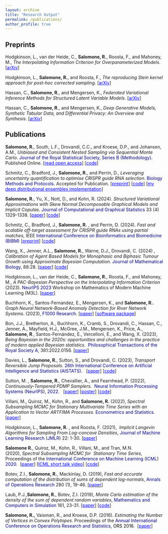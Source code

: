 ```yaml
---
layout: archive
title: "Research Output"
permalink: /publications/
author_profile: true
---
```


## Preprints

Hodgkinson, L., van der Heide, C., **Salomone, R.**, Roosta, F., and Mahoney, M., *The Interpolating Information Criterion for Overparameterized Models*. [<span style="color: #0000ff;"><a style="color: #0000ff;" href="https://arxiv.org/pdf/2307.07785.pdf">arXiv</a></span>]

Hodgkinson, L., **Salomone, R.**, and Roosta, F., *The reproducing Stein kernel approach for post-hoc corrected sampling*. [<span style="color: #0000ff;"><a style="color: #0000ff;" href="https://arxiv.org/abs/2001.09266">arXiv</a></span>] 

Hassan, C., **Salomone, R.**, and Mengersen, K., *Federated Variational Inference Methods for Structured Latent Variable Models*. [<span style="color: #0000ff;"><a style="color: #0000ff;" href="https://arxiv.org/pdf/2302.03314.pdf">arXiv</a></span>]

Hassan, C., **Salomone, R.**, and Mengersen, K., *Deep Generative Models, Synthetic Tabular Data, and Differential Privacy: An Overview and Synthesis*. [<span style="color: #0000ff;"><a style="color: #0000ff;" href="https://arxiv.org/pdf/2307.15424.pdf">arXiv</a></span>]


## Publications
**Salomone, R.**, South, L.F., Drovandi, C.C., and Kroese, D.P., and Johansen, A.M., *Unbiased and Consistent Nested Sampling via Sequential Monte Carlo*. <span style="color: #000080;">Journal of the Royal Statistical Society, Series B (Methodology). </span> Published Online. [<span style="color: #0000ff;"><a style="color: #0000ff;" href="https://doi.org/10.1093/jrsssb/qkaf015">read open access</a></span>] [<span style="color: #0000ff;"><a style="color: #0000ff;" href="https://github.com/LeahPrice/SMC-NS">code</a></span>] 

Schmitz, C.,  Bradford, J., **Salomone, R.**, and Perrin, D., 
*Leveraging uncertainty quantification to optimise CRISPR guide RNA selection*.  <span style="color: #000080;">Biology Methods and Protocols. </span> Accepted for Publication. 
[<span style="color: #0000ff;"><a style="color: #0000ff;" href="https://www.biorxiv.org/content/biorxiv/early/2024/02/05/2024.02.01.578527.full.pdf">preprint</a></span>]
[<span style="color: #0000ff;"><a style="color: #0000ff;" href="https://github.com/bmds-lab/CRISPR_DeepEnsemble
">code</a></span>]
[<span style="color: #0000ff;"><a style="color: #0000ff;" href="https://github.com/robsalomone/DeepRegressionEnsembles-CRISPRon">my deep distributional ensembles implementation</a></span>]

**Salomone, R.**, Yu, X., Nott, D., and Kohn, R. (2024). *Structured Variational Approximations with Skew Normal Decomposable Graphical Models and Implicit Copulas*. <span style="color: #000080;">Journal of Computational and Graphical Statistics </span> 33 (4) 1329-1338. [<span style="color: #0000ff;"><a style="color: #0000ff;" href="https://www.tandfonline.com/doi/full/10.1080/10618600.2024.2319159">paper</a></span>] [<span style="color: #0000ff;"><a style="color: #0000ff;" href="https://github.com/Yu-Xuejun/SDGM">code</a></span>] 

Schmitz, C., Bradford, J., **Salomone, R.** , and Perrin, D. (2024). *Fast and scalable off-target assessment for CRISPR guide RNAs using partial matches*, IEEE  <span style="color: #000080;"> International Conference on Bioinformatics and Biomedicine (BIBM) </span> [<span style="color: #0000ff;"><a style="color: #0000ff;" href="https://www.biorxiv.org/content/10.1101/2024.02.01.578509v1.full.pdf">preprint</a></span>]  [<span style="color: #0000ff;"><a style="color: #0000ff;" href="https://github.com/bmds-lab/CracklingPlusPlus">code</a></span>] 

Wang, X., Jenner, A.L., **Salomone, R.**, Warne, D.J., Drovandi, C. (2024) , *Calibration of Agent Based Models for Monophasic and Biphasic Tumour Growth using Approximate Bayesian Computation*. <span style="color: #000080;"> Journal of Mathematical Biology</span>, 88:28.  [<span style="color: #0000ff;"><a style="color: #0000ff;" href="https://www.ncbi.nlm.nih.gov/pmc/articles/PMC10869399/pdf/285_2024_Article_2045.pdf">paper</a></span>] [<span style="color: #0000ff;"><a style="color: #0000ff;" href="https://github.com/john-wang1015/Calibration_BVCBM">code</a></span>]

Hodgkinson, L., van der Heide, C., **Salomone, R.**, Roosta, F., and Mahoney, M., *A PAC-Bayesian Perspective on the Interpolating Information Criterion* (2023). <span style="color: #000080;">NeurIPS 2023</span> Workshop on Mathematics of Modern Machine Learning (M3L).
[<span style="color: #0000ff;"><a style="color: #0000ff;" href="https://openreview.net/forum?id=zrw68dPsdt">paper</a></span>]


Buchhorn, K., Santos-Fernandez, E.,  Mengersen, K., and **Salomone, R.**. *Graph Neural Network-Based Anomaly Detection for River Network Systems*. (2023),  <span style="color: #000080;">F1000 Research</span>. [<span style="color: #0000ff;"><a style="color: #0000ff;" href="https://f1000research.com/articles/12-991/v1">paper</a></span>]  [<span style="color: #0000ff;"><a style="color: #0000ff;" href="https://github.com/KatieBuc/gnnad">software package</a></span>] 

Bon, J.J., Bretherton, A., Buchhorn, K., Cramb, S., Drovandi, C., Hassan, C., Jenner, A., Mayfield, H.J., McGree, J.M., Mengersen, K., Price, A., **Salomone, R**., Santos-Fernández, E., Vercelloni, E., and Wang, X. (2023), *Being Bayesian in the 2020s: opportunities and challenges in the practice of modern applied Bayesian statistics*.  <span style="color: #000080;">Philosophical Transactions of the Royal Society A</span>, 381:2022.0156. <span style="color: #800080;"><span style="color: #000000;">[</span><span style="color: #0000ff;"><a style="color: #0000ff;" href="https://royalsocietypublishing.org/doi/10.1098/rsta.2022.0156">paper</a></span><span style="color: #000000;">]</span></span>

Davies, L., **Salomone, R.**, Sutton, S., and Drovandi, C. (2023), *Transport Reversible Jump Proposals*. <span style="color: #000080;">26th International Conference on Artificial Intelligence and Statistics (AISTATS)</span>.   [<span style="color: #0000ff;"><a style="color: #0000ff;" href="https://proceedings.mlr.press/v206/davies23a/davies23a.pdf">paper</a></span>] [<span style="color: #0000ff;"><a style="color: #0000ff;" href="https://github.com/daviesl/trjp">code</a></span>]

Sutton, M. , **Salomone, R.**, Chevallier, A., and Fearnhead, P. (2022), *Continuously-Tempered PDMP Samplers*.  <span style="color: #000080;">Neural Information Processing Systems</span> (<span style="color: #000080;">NeurIPS</span>)<span style="color: #000080;">, 2022</span>.   [<span style="color: #0000ff;"><a style="color: #0000ff;" href="https://openreview.net/pdf?id=RHa77BXv6k">paper</a></span>] [<span style="color: #0000ff;"><a style="color: #0000ff;" href="https://nips.cc/media/PosterPDFs/NeurIPS%202022/53895.png?t=1669522892.1515965">poster</a></span>] [<span style="color: #0000ff;"><a style="color: #0000ff;" href="
https://proceedings.neurips.cc/paper_files/paper/2022/file/b5b939436789f76f08b9d0da5e81af7c-Supplemental-Conference.zip">code</a></span>] 


Villani, M., Quiroz, M., Kohn, R., and **Salomone, R.** (2022), *Spectral Subsampling MCMC for Stationary Multivariate Time Series with an Application to Vector ARTFIMA Processes*. <span style="color:#000080;">Econometrics and Statistics</span>. [<span style="color: #0000ff;"><a style="color: #0000ff;" href="https://www.sciencedirect.com/science/article/pii/S245230622200106X?via%3Dihub">paper</a></span>]


Hodgkinson, L., **Salomone, R.** ,  and Roosta, F. (2021),  *Implicit Langevin Algorithms for Sampling From Log-concave Densities*, <span style="color: #000080;">Journal of Machine Learning Research</span> (<span style="color: #000080;">JMLR</span>) 22: 1-30. [<span style="color: #0000ff;"><a style="color: #0000ff;" href="https://jmlr.org/papers/volume22/19-292/19-292.pdf">paper</a></span>]


**Salomone R.**, Quiroz, M., Kohn, R., Villani, M., and Tran, M.N. (2020), <i>Spectral Subsampling MCMC for  </i><i>Stationary Time Series,  </i>Proceedings of the <span style="color: #000080;">International Conference on Machine Learning</span> (<span style="color: #000080;">ICML</span>) <span style="color: #000080;">2020</span><i>. </i> [<span style="color: #0000ff;"><a style="color: #0000ff;" href="http://proceedings.mlr.press/v119/salomone20a/salomone20a.pdf">paper</a></span>] [<span style="color: #0000ff;"><a style="color: #0000ff;" href="https://icml.cc/virtual/2020/poster/6744">ICML short talk video</a></span>] [<span style="color: #0000ff;"><a style="color: #0000ff;" href="https://github.com/robsalomone/SpectralSubsamplingMCMC">code</a></span>]


Botev, Z.I., **Salomone, R.**, Mackinlay, D. (2019), *Fast and accurate computation of the distribution of sums of dependent log-normals*,  <span style="color: #000080;"> Annals of Operations Research</span> 280 (1), 19-46. [<a href="http://em.rdcu.be/wf/click?upn=lMZy1lernSJ7apc5DgYM8XPvDLtzxBOsgJ-2FnnYvoNXA-3D_2-2ByApDjSZoVqoI98JBevZxssm-2FD1Z8SDj3L6WtiRiwicw63AS-2FH8OWTqgRn0xyTuHBCWzk2l-2BVezvBaamD4eD1LocNz5y7JCSBi3NwjTPIJqACLrbskzKLrOfZVn8Dyvm84k6VUb-2Bt0HBhSfh5KTP2eGmAdOYqRVTVE4eBe2XcXl16q-2Fs7iXt13zJxw6OeQbyjdcqvVTjEvVsG0Fr6kmz4fOfXDyxzMWGqdpQwoY-2F0D8F8o8GZzCA29BxLo5gHh-2Fvfln6qYx0luQXGCY8KUTSw-3D-3D"><span style="color: #0000ff;">paper</span></a>]

Laub, P.J.,**Salomone, R.**, Botev, Z.I. (2019), *Monte Carlo estimation of the density of the sum of dependent random variables*, <span style="color: #000080;">Mathematics and Computers in Simulation</span> 161, 23-31.  [<span style="color: #0000ff;"><a style="color: #0000ff;" href="https://www.sciencedirect.com/science/article/pii/S0378475418303197">paper</a></span>] [<span style="color: #0000ff;"><a style="color: #0000ff;" href="https://github.com/Pat-Laub/PushoutDensityEstimation">code</a></span>]


**Salomone, R.,** Vaisman, R., and Kroese, D.P. (2016). *Estimating the Number of Vertices in Convex Polytopes*. Proceedings of the <span style="color: #000080;">Annual International Conference on Operations Research and Statistics</span>, <span style="color: #000000;">ORS 2016</span>.  [<span style="color: #0000ff;"><a style="color: #0000ff;" href="https://www.dropbox.com/s/fo4zk1kxcnex69b/ORS_2016_Proceedings_Paper_15.pdf?dl=0">paper</a></span>]

